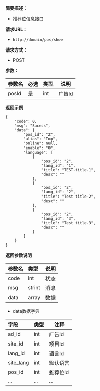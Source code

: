     
**简要描述：** 

- 推荐位信息接口

**请求URL：** 
- ` http://domain/pos/show `
  
**请求方式：**
- POST 

**参数：** 

|参数名|必选|类型|说明|
|:----    |:---|:----- |-----   |
|posId |是  |int |广告Id   |


 **返回示例**

``` 
{
    "code": 0,
    "msg": "Sucess",
    "data": {
        "pos_id": "2",
        "alias": "Top",
        "online": null,
        "enable": "0",
        "language": [
            {
                "pos_id": "2",
                "lang_id": "1",
                "title": "TEST-title-1",
                "desc": ""
            },
            {
                "pos_id": "2",
                "lang_id": "2",
                "title": "Test title-2",
                "desc": ""
            },
            {
                "pos_id": "2",
                "lang_id": "3",
                "title": "Test title-3",
                "desc": ""
            }
        ]
    }
}
```

 **返回参数说明** 

|参数名|类型|说明|
|:-----  |:-----|-----                           |
|code |int   |状态  |
|msg  |strint   |消息  |
|data |array   |数据  |

    
-  data数据字典

|字段|类型|注释|
|:----    |:-------   |------      |
|ad_id  	  |int         |	广告Id  |
|site_id      |int       |	项目Id   |
|lang_id      |int       |	语言Id   |
|site_lang    |int       |	默认语言   |
|pos_id       |int       |	推荐位Id   |
|...         |...       |	...   |
    






